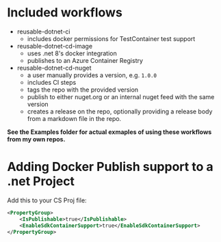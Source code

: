 # Included workflows
- reusable-dotnet-ci
  - includes docker permissions for TestContainer test support
- reusable-dotnet-cd-image
  - uses .net 8's docker integration
  - publishes to an Azure Container Registry
- reusable-dotnet-cd-nuget
  - a user manually provides a version, e.g. `1.0.0`
  - includes CI steps
  - tags the repo with the provided version
  - publish to either nuget.org or an internal nuget feed with the same version
  - creates a release on the repo, optionally providing a release body from a markdown file in the repo.

 **See the Examples folder for actual exmaples of using these workflows from my own repos.**

# Adding Docker Publish support to a .net Project
Add this to your CS Proj file:
```xml
<PropertyGroup>
	<IsPublishable>true</IsPublishable>
	<EnableSdkContainerSupport>true</EnableSdkContainerSupport>
</PropertyGroup>
```
